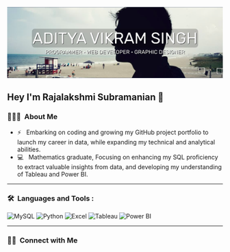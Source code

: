 <img src="https://raw.githubusercontent.com/AVS1508/AVS1508/master/assets/Aditya%20Vikram%20Singh%20Banner.png">

<h2> Hey I'm Rajalakshmi Subramanian 👋</h2>

<h3> 👨🏻‍💻 &nbsp;About Me </h3>

- ⚡ &nbsp; Embarking on coding and growing my GitHub project portfolio to launch my career in data, while expanding my technical and analytical abilities.
- 💻 &nbsp; Mathematics graduate, Focusing on enhancing my SQL proficiency to extract valuable insights from data, and developing my understanding of Tableau and Power BI.


---
<h3> 🛠 &nbsp;Languages and Tools :</h3>

  ![MySQL](https://img.shields.io/badge/-MySQL-333333?style=flat&logo=mysql)
  ![Python](https://img.shields.io/badge/-Python-333333?style=flat&logo=python)
  ![Excel](https://img.shields.io/badge/-Excel-333333?style=flat&logo=excel)
  ![Tableau](https://img.shields.io/badge/-Tableau-333333?style=flat&logo=tableau)
  ![Power BI](https://img.shields.io/badge/-PowerBI-333333?style=flat&logo=powerbi)
     
  ---

<h3> 🤝🏻 &nbsp;Connect with Me </h3>





